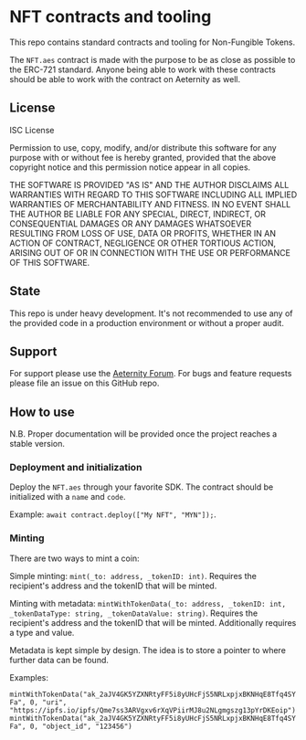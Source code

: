 # NFT contracts and tooling
This repo contains standard contracts and tooling for Non-Fungible Tokens.

The `NFT.aes` contract is made with the purpose to be as close as possible
to the ERC-721 standard. Anyone being able to work with these contracts should
be able to work with the contract on Aeternity as well.

## License

ISC License

Permission to use, copy, modify, and/or distribute this software for any
purpose with or without fee is hereby granted, provided that the above
copyright notice and this permission notice appear in all copies.

THE SOFTWARE IS PROVIDED "AS IS" AND THE AUTHOR DISCLAIMS ALL WARRANTIES WITH
REGARD TO THIS SOFTWARE INCLUDING ALL IMPLIED WARRANTIES OF MERCHANTABILITY
AND FITNESS. IN NO EVENT SHALL THE AUTHOR BE LIABLE FOR ANY SPECIAL, DIRECT,
INDIRECT, OR CONSEQUENTIAL DAMAGES OR ANY DAMAGES WHATSOEVER RESULTING FROM
LOSS OF USE, DATA OR PROFITS, WHETHER IN AN ACTION OF CONTRACT, NEGLIGENCE OR
OTHER TORTIOUS ACTION, ARISING OUT OF OR IN CONNECTION WITH THE USE OR
PERFORMANCE OF THIS SOFTWARE.

## State

This repo is under heavy development. It's not recommended to use any of the 
provided code in a production environment or without a proper audit.

## Support
For support please use the [Aeternity Forum](https://forum.aeternity.com).
For bugs and feature requests please file an issue on this GitHub repo.

## How to use

N.B. Proper documentation will be provided once the project reaches a stable version.

### Deployment and initialization

Deploy the `NFT.aes` through your favorite SDK. The contract should be initialized with a `name` and `code`.

Example: `await contract.deploy(["My NFT", "MYN"]);`.

### Minting
There are two ways to mint a coin: 

Simple minting: `mint(_to: address, _tokenID: int)`. Requires the recipient's address and the tokenID that
will be minted.

Minting with metadata: `mintWithTokenData(_to: address, _tokenID: int, _tokenDataType: string, _tokenDataValue: string)`. 
Requires the recipient's address and the tokenID that will be minted. Additionally requires a type and value.

Metadata is kept simple by design. The idea is to store a pointer to where further data can be found.

Examples:

`mintWithTokenData("ak_2aJV4GK5YZXNRtyFF5i8yUHcFjS5NRLxpjxBKNHqE8Tfq4SYFa", 0, "uri", "https://ipfs.io/ipfs/Qme7ss3ARVgxv6rXqVPiirMJ8u2NLgmgszg13pYrDKEoip")`
`mintWithTokenData("ak_2aJV4GK5YZXNRtyFF5i8yUHcFjS5NRLxpjxBKNHqE8Tfq4SYFa", 0, "object_id", "123456")`